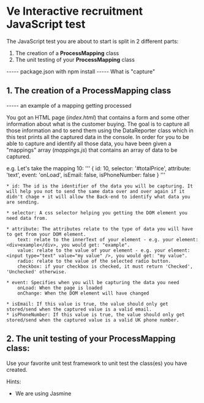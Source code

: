 # Ve Interactive recruitment JavaScript test

The JavaScript test you are about to start is split in 2 different parts:
  1. The creation of a **ProcessMapping** class
  2. The unit testing of your **ProcessMapping** class


----- package.json with npm install
----- What is "capture"

## 1. The creation of a ProcessMapping class

----- an example of a mapping getting processed

You got an HTML page (*index.html*) that contains a form and some other information about what is the customer buying.
The goal is to capture all those information and to send them using the DataReporter class which in this test prints all the captured data in the console.
In order for you to be able to capture and identify all those data, you have been given a "mappings" array (*mappings.js*) that contains an array of data to be captured.

e.g. Let's take the mapping 10:
'''
    {
        id: 10,
        selector: '#totalPrice',
        attribute: 'text',
        event: 'onLoad',
        isEmail: false,
        isPhoneNumber: false
    }
'''

	* id: The id is the identifier of the data you will be capturing. It will help you not to send the same data over and over again if it didn't chage + it will allow the Back-end to identify what data you are sending.

	* selector: A css selector helping you getting the DOM element you need data from.

	* attribute: The attributes relate to the type of data you will have to get from your DOM element.
		text: relate to the innerText of your element - e.g. your element: <div>example</div>, you would get: "example".
		value: relate to the value of your element - e.g. your element: <input type="text" value="my value" />, you would get: "my value".
		radio: relate to the value of the selected radio button.
		checkbox: if your checkbox is checked, it must return 'Checked', 'Unchecked' otherwise.

	* event: Specifies when you will be capturing the data you need  
		onLoad: When the page is loaded
		onChange: When the DOM element will have changed

	* isEmail: If this value is true, the value should only get stored/send when the captured value is a valid email.
	* isPhoneNumber: If this value is true, the value should only get stored/send when the captured value is a valid UK phone number.


## 2. The unit testing of your ProcessMapping class:

Use your favorite unit test framework to unit test the class(es) you have created.

Hints:
  * We are using Jasmine